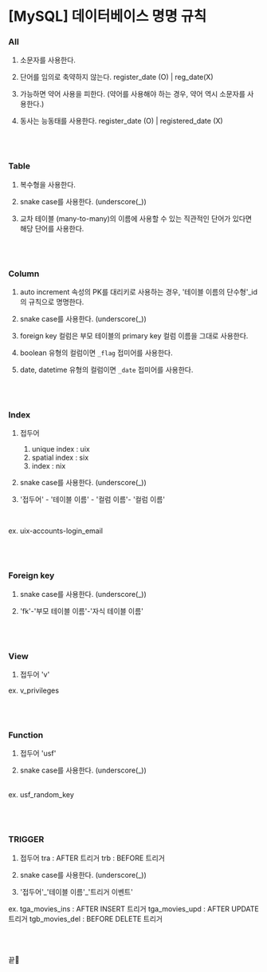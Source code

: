 # [MySQL] 데이터베이스 명명 규칙

### All

1. 소문자를 사용한다.

2. 단어를 임의로 축약하지 않는다.
    register_date (O) | reg_date(X)

3. 가능하면 약어 사용을 피한다.
    (약어를 사용해야 하는 경우, 약어 역시 소문자를 사용한다.)

4. 동사는 능동태를 사용한다.
    register_date (O) | registered_date (X)

<br><br>

### Table

1. 복수형을 사용한다.

2. snake case를 사용한다. (underscore(_))

3. 교차 테이블 (many-to-many)의 이름에 사용할 수 있는 직관적인 단어가 있다면 해당 단어를 사용한다.

<br><br>

### Column

1. auto increment 속성의 PK를 대리키로 사용하는 경우, '테이블 이름의 단수형'_id의 규칙으로 명명한다.

2. snake case를 사용한다. (underscore(_))

3. foreign key 컬럼은 부모 테이블의 primary key 컬럼 이름을 그대로 사용한다.

4. boolean 유형의 컬럼이면 `_flag` 접미어를 사용한다.

5. date, datetime 유형의 컬럼이면 `_date` 접미어를 사용한다.

<br><br>

### Index

1. 접두어
    1. unique index : uix
    2. spatial index : six
    3. index : nix

2. snake case를 사용한다. (underscore(_))

3. '접두어' - '테이블 이름' - '컬럼 이름'- '컬럼 이름'

<br>

ex. uix-accounts-login_email

<br><br>

### Foreign key

1. snake case를 사용한다. (underscore(_))

2. 'fk'-'부모 테이블 이름'-'자식 테이블 이름'

<br><br>

### View

1. 접두어 'v'

ex. v_privileges

<br><br>

### Function

1. 접두어 'usf'

2. snake case를 사용한다. (underscore(_))
<br>
ex. usf_random_key

<br><br>

### TRIGGER

1. 접두어
    tra : AFTER 트리거
    trb : BEFORE 트리거

2. snake case를 사용한다. (underscore(_))

3. '접두어'_'테이블 이름'\_'트리거 이벤트'

ex. 
    tga_movies_ins : AFTER INSERT 트리거
    tga_movies_upd : AFTER UPDATE 트리거
    tgb_movies_del : BEFORE DELETE 트리거

<br><br>

끝🐧